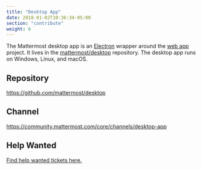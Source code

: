 ```yaml
---
title: "Desktop App"
date: 2018-01-02T10:36:34-05:00
section: "contribute"
weight: 6
---
```


The Mattermost desktop app is an [Electron](https://electronjs.org/) wrapper around the [web app](/contribute/webapp) project. It lives in the [mattermost/desktop](https://github.com/mattermost/desktop) repository. The desktop app runs on Windows, Linux, and macOS.

## Repository

https://github.com/mattermost/desktop

## Channel

https://community.mattermost.com/core/channels/desktop-app

## Help Wanted

[Find help wanted tickets here.](https://mattermost.com/pl/help-wanted-desktop)
